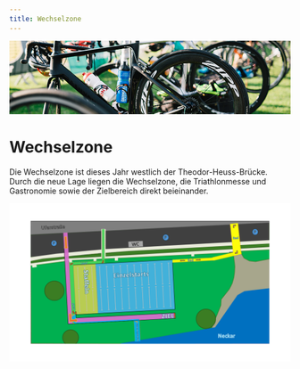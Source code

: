 ```yaml
---
title: Wechselzone
---
```


![Wechselzone](/img/banner/Wechselzone.png)

# Wechselzone

Die Wechselzone ist dieses Jahr westlich der Theodor-Heuss-Brücke. Durch die neue Lage liegen die Wechselzone, die Triathlonmesse und Gastronomie sowie der Zielbereich direkt beieinander. 

![Wechselzone](/img/pages/strecke/Wechselzone.png)